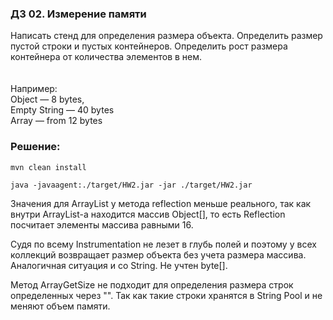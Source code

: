 ### ДЗ 02. Измерение памяти
Написать стенд для определения размера объекта. Определить размер пустой строки и пустых контейнеров. Определить рост размера контейнера от количества элементов в нем.<br /><br /><br />Например:<br />Object — 8 bytes,<br />Empty String — 40 bytes<br />Array — from 12 bytes

### Решение:
```
mvn clean install

java -javaagent:./target/HW2.jar -jar ./target/HW2.jar
```
Значения для ArrayList у метода reflection меньше реального, так как внутри ArrayList-а находится массив Object[],
то есть Reflection посчитает элементы массива равными 16.

Судя по всему Instrumentation не лезет в глубь полей и поэтому у всех коллекций возвращает размер объекта без учета размера массива.
Аналогичная ситуация и со String. Не учтен byte[].

Метод ArrayGetSize не подходит для определения размера строк определенных через "".
Так как такие строки хранятся в String Pool и не меняют объем памяти.
